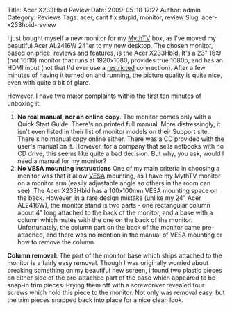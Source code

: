 Title: Acer X233Hbid Review
Date: 2009-05-18 17:27
Author: admin
Category: Reviews
Tags: acer, cant fix stupid, monitor, review
Slug: acer-x233hbid-review

I just bought myself a new monitor for my [MythTV][] box, as I've moved
my beautiful Acer AL2416W 24"er to my new desktop. The chosen monitor,
based on price, reviews and features, is the Acer X233Hbid. It's a 23"
16:9 (not 16:10) monitor that runs at 1920x1080, provides true 1080p,
and has an HDMI input (not that I'd ever use a [restricted][]
connection). After a few minutes of having it turned on and running, the
picture quality is quite nice, even with quite a bit of glare.

However, I have two major complaints within the first ten minutes of
unboxing it:

1.  **No real manual, nor an online copy**. The monitor comes only with
    a Quick Start Guide. There's no printed full manual. More
    distressingly, it isn't even listed in their list of monitor models
    on their Support site. There's no manual copy online either. There
    was a CD provided with the user's manual on it. However, for a
    company that sells netbooks with no CD drive, this seems like quite
    a bad decision. But why, you ask, would I need a manual for my
    monitor?
2.  **No VESA mounting instructions** One of my main criteria in
    choosing a monitor was that it allow [VESA][] mounting, as I have my
    MythTV monitor on a monitor arm (easily adjustable angle so others
    in the room can see). The Acer X233Hbid has a 100x100mm VESA
    mounting space on the back. However, in a rare design mistake
    (unlike my 24" Acer AL2416W), the monitor stand is two parts - one
    rectangular column about 4" long attached to the back of the
    monitor, and a base with a column which mates with the one on the
    back of the monitor. Unfortunately, the column part on the back of
    the monitor came pre-attached, and there was no mention in the
    manual of VESA mounting or how to remove the column.

**Column removal:** The part of the monitor base which ships attached to
the monitor is a fairly easy removal. Though I was originally worried
about breaking something on my beautiful new screen, I found two plastic
pieces on either side of the pre-attached part of the base which
appeared to be snap-in trim pieces. Prying them off with a screwdriver
revealed four screws which hold this piece to the monitor. Not only was
removal easy, but the trim pieces snapped back into place for a nice
clean look.

  [MythTV]: http://www.mythtv.org
  [restricted]: http://www.eff.org/deeplinks/2007/01/hdcp-screwing-fans-more-ways-ever
  [VESA]: http://en.wikipedia.org/wiki/VESA_mount
